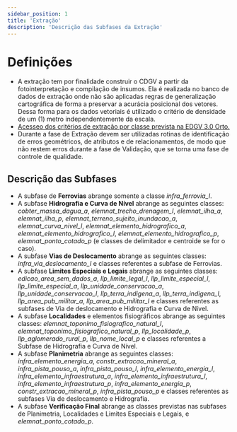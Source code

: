 ```yaml
---
sidebar_position: 1
title: 'Extração'
description: 'Descrição das Subfases da Extração'
---
```


# Definições

* A extração tem por finalidade construir o CDGV a partir da fotointerpretação e compilação de insumos. Ela é realizada no banco de dados de extração onde não são aplicadas regras de generalização cartográfica de forma a preservar a acurácia posicional dos vetores. Dessa forma para os dados vetoriais é utilizado o critério de densidade de um (1) metro independentemente da escala.
* [Acesseo dos critérios de extração por classe prevista na EDGV 3.0 Orto.](./anexo_g.md)
* Durante a fase de Extração devem ser utilizadas rotinas de identificação de erros geométricos, de atributos e de relacionamentos, de modo que não restem erros durante a fase de Validação, que se torna uma fase de controle de qualidade.

## Descrição das Subfases

* A subfase de **Ferrovias** abrange somente a classe *infra_ferrovia_l*.
* A subfase **Hidrografia e Curva de Nível** abrange as seguintes classes: *cobter_massa_dagua_a*, *elemnat_trecho_drenagem_l*, *elemnat_ilha_a*, *elemnat_ilha_p*, *elemnat_terreno_sujeito_inundacao_a*, *elemnat_curva_nivel_l*, *elemnat_elemento_hidrografico_a*, *elemnat_elemento_hidrografico_l*, *elemnat_elemento_hidrografico_p*, *elemnat_ponto_cotado_p* (e classes de delimitador e centroide se for o caso).
* A subfase **Vias de Deslocamento** abrange as seguintes classes: *infra_via_deslocamento_l* e classes referentes a subfase de Ferrovias.
* A subfase **Limites Especiais e Legais** abrange as seguintes classes: *edicao_area_sem_dados_a*, *llp_limite_legal_l*, *llp_limite_especial_l*, *llp_limite_especial_a*, *llp_unidade_conservacao_a*, *llp_unidade_conservacao_l*, *llp_terra_indigena_a*, *llp_terra_indigena_l*, *llp_area_pub_militar_a*, *llp_area_pub_militar_l* e classes referentes as subfases de Via de deslocamento e Hidrografia e Curva de Nível.
* A subfase **Localidades** e elementos fisiográficos abrange as seguintes classes: *elemnat_toponimo_fisiografico_natural_l*, *elemnat_toponimo_fisiografico_natural_p*, *llp_localidade_p*, *llp_aglomerado_rural_p*, *llp_nome_local_p* e classes referentes a Subfase de Hidrografia e Curva de Nível.
* A subfase **Planimetria** abrange as seguintes classes: *infra_elemento_energia_a*, *constr_extracao_mineral_a*, *infra_pista_pouso_a*, *infra_pista_pouso_l*, *infra_elemento_energia_l*, *infra_elemento_infraestrutura_a*, *infra_elemento_infraestrutura_l*, *infra_elemento_infraestrutura_p*, *infra_elemento_energia_p*, *constr_extracao_mineral_p*, *infra_pista_pouso_p* e classes referentes as subfases Via de deslocamento e Hidrografia.
* A subfase **Verificação Final** abrange as classes previstas nas subfases de Planimetria, Localidades e Limites Especiais e Legais, e *elemnat_ponto_cotado_p*.
